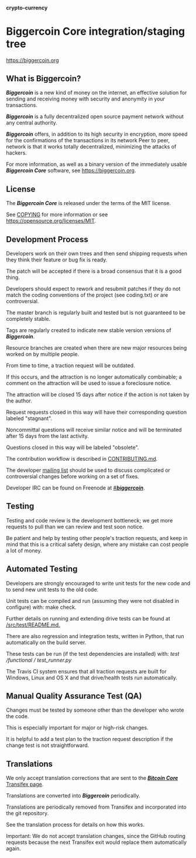 #### crypto-currency

# Biggercoin Core integration/staging tree

https://biggercoin.org

## What is Biggercoin?

_**Biggercoin**_ is a new kind of money on the internet, an effective solution for sending and receiving money with security
and anonymity in your transactions.

_**Biggercoin**_ is a fully decentralized open source payment network without any central authority.

_**Biggercoin**_ offers, in addition to its high security in encryption, more speed for the confirmations of the transactions in
its network Peer to peer, network is that it works totally decentralized, minimizing the attacks of hackers.

For more information, as well as a binary version of the immediately usable _**Biggercoin Core**_ software, see https://biggercoin.org.

## License

The _**Biggercoin Core**_ is released under the terms of the MIT license.

See [COPYING](https://github.com/biggercoin/crypto-currency/blob/master/LICENSE) for more information or see https://opensource.org/licenses/MIT.

## Development Process

Developers work on their own trees and then send shipping requests when they think their feature or bug fix is ready.

The patch will be accepted if there is a broad consensus that it is a good thing. 

Developers should expect to rework and resubmit patches if they do not match the coding conventions of the project (see coding.txt)
or are controversial.

The master branch is regularly built and tested but is not guaranteed to be completely stable. 

Tags are regularly created to indicate new stable version versions of _**Biggercoin**_.

Resource branches are created when there are new major resources being worked on by multiple people.

From time to time, a traction request will be outdated.

If this occurs, and the attraction is no longer automatically combinable; a comment on the attraction will be used to issue a foreclosure notice.

The attraction will be closed 15 days after notice if the action is not taken by the author. 

Request requests closed in this way will have their corresponding question labeled "stagnant".

Noncommittal questions will receive similar notice and will be terminated after 15 days from the last activity.

Questions closed in this way will be labeled "obsolete".

The contribution workflow is described in [CONTRIBUTING.md](http://biggercoin.org).

The developer [mailing list](https://groups.google.com/forum/#!forum/biggercoin) should be used to discuss complicated or controversial changes before working on a set of fixes.

Developer IRC can be found on Freenode at [#_**biggercoin**_](https://webchat.freenode.net).

## Testing

Testing and code review is the development bottleneck; we get more requests to pull than we can review and test soon notice.

Be patient and help by testing other people's traction requests, and keep in mind that this is a critical safety design, where any mistake can cost people a lot of money.

## Automated Testing

Developers are strongly encouraged to write unit tests for the new code and to send new unit tests to the old code.

Unit tests can be compiled and run (assuming they were not disabled in configure) with: make check.

Further details on running and extending drive tests can be found at [/src/test/README.md.](https://groups.google.com/forum/#!forum/biggercoin)

There are also regression and integration tests, written in Python, that run automatically on the build server. 

These tests can be run (if the test dependencies are installed) with: _test /functional / test_runner.py_

The Travis CI system ensures that all traction requests are built for Windows, Linux and OS X and that drive/health tests run automatically.

## Manual Quality Assurance Test (QA)

Changes must be tested by someone other than the developer who wrote the code.

This is especially important for major or high-risk changes.

It is helpful to add a test plan to the traction request description if the change test is not straightforward.

## Translations

We only accept translation corrections that are sent to the [_**Bitcoin Core**_ Transifex page](https://www.transifex.com/bitcoin/bitcoin/). 

Translations are converted into _**Biggercoin**_ periodically.

Translations are periodically removed from Transifex and incorporated into the git repository.

See the translation process for details on how this works.

Important: We do not accept translation changes, since the GitHub routing requests because the next Transifex exit would replace them automatically again.



